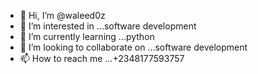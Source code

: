 - 👋 Hi, I’m @waleed0z
- 👀 I’m interested in ...software development 
- 🌱 I’m currently learning ...python
- 💞️ I’m looking to collaborate on ...software development
- 📫 How to reach me ...+2348177593757

<!---
waleed0z/waleed0z is a ✨ special ✨ repository because its `README.md` (this file) appears on your GitHub profile.
You can click the Preview link to take a look at your changes.
--->
